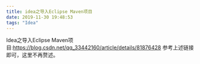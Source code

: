 ```yaml
---
title: idea之导入Eclipse Maven项目
date: 2019-11-30 19:48:53
tags: "Idea"
---
```

Idea之导入Eclipse Maven项目:https://blog.csdn.net/qq_33442160/article/details/81876428
参考上述链接即可，这里不再赘述。